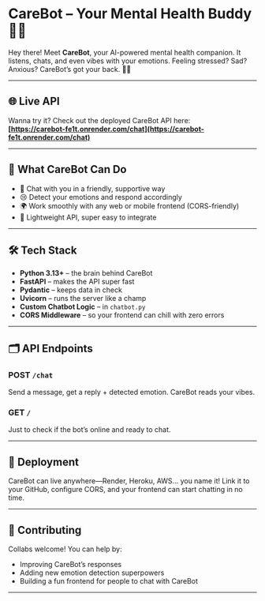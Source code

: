 # CareBot – Your Mental Health Buddy 🤖💖  

Hey there! Meet **CareBot**, your AI-powered mental health companion. It listens, chats, and even vibes with your emotions. Feeling stressed? Sad? Anxious? CareBot’s got your back. 💬✨  

---

## 🌐 Live API  

Wanna try it? Check out the deployed CareBot API here:  
**[https://carebot-fe1t.onrender.com/chat](https://carebot-fe1t.onrender.com/chat)**  

---

## 🔹 What CareBot Can Do  

- 💌 Chat with you in a friendly, supportive way  
- 😢 Detect your emotions and respond accordingly  
- 🌍 Work smoothly with any web or mobile frontend (CORS-friendly)  
- 🚀 Lightweight API, super easy to integrate  

---

## 🛠 Tech Stack  

- **Python 3.13+** – the brain behind CareBot  
- **FastAPI** – makes the API super fast  
- **Pydantic** – keeps data in check  
- **Uvicorn** – runs the server like a champ  
- **Custom Chatbot Logic** – in `chatbot.py`  
- **CORS Middleware** – so your frontend can chill with zero errors  

---

## 🗂 API Endpoints  

### POST `/chat`  
Send a message, get a reply + detected emotion. CareBot reads your vibes.  

### GET `/`  
Just to check if the bot’s online and ready to chat.  

---

## 🚀 Deployment  

CareBot can live anywhere—Render, Heroku, AWS… you name it! Link it to your GitHub, configure CORS, and your frontend can start chatting in no time.  

---

## 🤝 Contributing  

Collabs welcome! You can help by:  

- Improving CareBot’s responses  
- Adding new emotion detection superpowers  
- Building a fun frontend for people to chat with CareBot  

---
